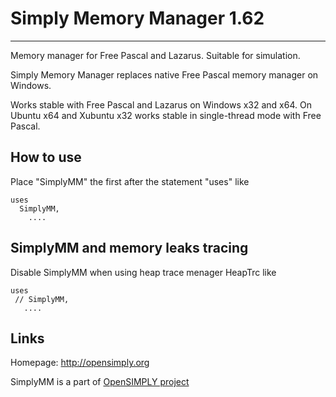 # Simply Memory Manager 1.62
****************************

Memory manager for Free Pascal and Lazarus. Suitable for simulation. 

Simply Memory Manager replaces native Free Pascal memory manager on Windows.

Works stable with Free Pascal and Lazarus on Windows x32 and x64.
On Ubuntu x64 and Xubuntu x32 works stable in single-thread mode with Free Pascal.


## How to use

Place "SimplyMM" the first after the statement "uses" like

    uses
      SimplyMM,
        ....
 
 
## SimplyMM and memory leaks tracing

Disable SimplyMM when using heap trace menager HeapTrc like

    uses
     // SimplyMM,
       .... 
 
 
## Links

Homepage: http://opensimply.org

SimplyMM is a part of [OpenSIMPLY project](https://sourceforge.net/projects/opensimply/)
